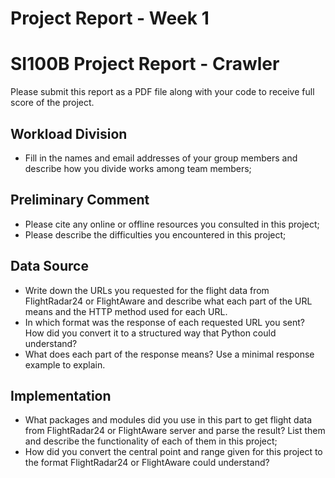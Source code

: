 # Project Report - Week 1

# SI100B Project Report - Crawler

Please submit this report as a PDF file along with your code to receive full score of the project. 

## Workload Division

- Fill in the names and email addresses of your group members and describe how you divide works among team members;

## Preliminary Comment

- Please cite any online or offline resources you consulted in this project;
- Please describe the difficulties you encountered in this project;

## Data Source

- Write down the URLs you requested for the flight data from FlightRadar24 or FlightAware and describe what each part of the URL means and the HTTP method used for each URL.
- In which format was the response of each requested URL you sent? How did you convert it to a structured way that Python could understand?
- What does each part of the response means? Use a minimal response example to explain.

## Implementation

- What packages and modules did you use in this part to get flight data from FlightRadar24 or FlightAware server and parse the result? List them and describe the functionality of each of them in this project;
- How did you convert the central point and range given for this project to the format FlightRadar24 or FlightAware could understand?